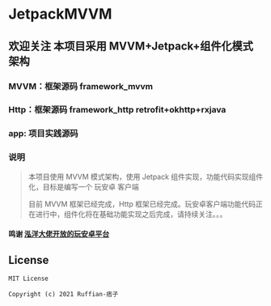 # JetpackMVVM

## 欢迎关注 本项目采用 MVVM+Jetpack+组件化模式架构

### MVVM：框架源码 framework_mvvm 

### Http：框架源码 framework_http retrofit+okhttp+rxjava

### app: 项目实践源码

### 说明

> 本项目使用 MVVM 模式架构，使用 Jetpack 组件实现，功能代码实现组件化，目标是编写一个 玩安卓 客户端
> 
> 目前 MVVM 框架已经完成，Http 框架已经完成。玩安卓客户端功能代码正在进行中，组件化将在基础功能实现之后完成，请持续关注。。。
> 

#### 鸣谢 [泓洋大佬开放的玩安卓平台](https://www.wanandroid.com/index)  

## License

```
MIT License

Copyright (c) 2021 Ruffian-痞子
```

